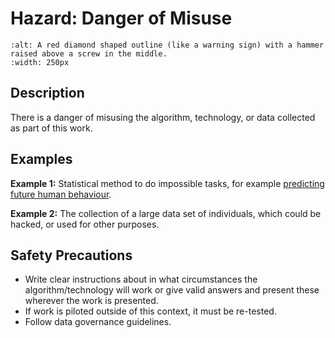 # Hazard: Danger of Misuse

```{image} ../../images/hazards/misuse.png
:alt: A red diamond shaped outline (like a warning sign) with a hammer raised above a screw in the middle.
:width: 250px
```

## Description

There is a danger of misusing the algorithm, technology, or data collected as part of this work.

## Examples

__Example 1:__ Statistical method to do impossible tasks, for example [predicting future human behaviour]().

__Example 2:__ The collection of a large data set of individuals, which could be hacked, or used for other purposes.

## Safety Precautions

- Write clear instructions about in what circumstances the algorithm/technology will work or give valid answers and present these wherever the work is presented.
- If work is piloted outside of this context, it must be re-tested.
- Follow data governance guidelines.